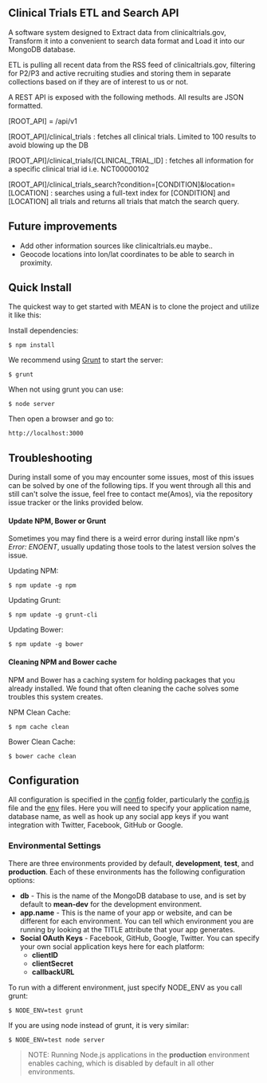 ## Clinical Trials ETL and Search API

  A software system designed to Extract data from clinicaltrials.gov, Transform it into a convenient to search data format and Load it into our MongoDB database. 
  
  ETL is pulling all recent data from the RSS feed of clinicaltrials.gov, filtering for P2/P3 and active recruiting studies and storing them in separate collections based on if they are of interest to us or not.

  A REST API is exposed with the following methods. All results are JSON formatted.

[ROOT_API] = /api/v1

[ROOT_API]/clinical_trials : fetches all clinical trials. Limited to 100 results to avoid blowing up the DB

[ROOT_API]/clinical_trials/[CLINICAL_TRIAL_ID] : fetches all information for a specific clinical trial id i.e. NCT00000102

[ROOT_API]/clinical_trials_search?condition=[CONDITION]&location=[LOCATION] : searches using a full-text index for [CONDITION] and [LOCATION] all trials and returns all trials that match the search query.



## Future improvements
  * Add other information sources like clinicaltrials.eu maybe..
  * Geocode locations into lon/lat coordinates to be able to search in proximity.
  


## Quick Install
  The quickest way to get started with MEAN is to clone the project and utilize it like this:

  Install dependencies:

    $ npm install

  We recommend using [Grunt](https://github.com/gruntjs/grunt-cli) to start the server:

    $ grunt
    
  When not using grunt you can use:

    $ node server
    
  Then open a browser and go to:

    http://localhost:3000


## Troubleshooting
During install some of you may encounter some issues, most of this issues can be solved by one of the following tips.
If you went through all this and still can't solve the issue, feel free to contact me(Amos), via the repository issue tracker or the links provided below.

#### Update NPM, Bower or Grunt
Sometimes you may find there is a weird error during install like npm's *Error: ENOENT*, usually updating those tools to the latest version solves the issue.

Updating NPM:
```
$ npm update -g npm
```

Updating Grunt:
```
$ npm update -g grunt-cli
```

Updating Bower:
```
$ npm update -g bower
```

#### Cleaning NPM and Bower cache
NPM and Bower has a caching system for holding packages that you already installed.
We found that often cleaning the cache solves some troubles this system creates.

NPM Clean Cache:
```
$ npm cache clean
```

Bower Clean Cache:
```
$ bower cache clean
```

 
## Configuration
All configuration is specified in the [config](config/) folder, particularly the [config.js](config/config.js) file and the [env](config/env/) files. Here you will need to specify your application name, database name, as well as hook up any social app keys if you want integration with Twitter, Facebook, GitHub or Google.

### Environmental Settings

There are three environments provided by default, __development__, __test__, and __production__. Each of these environments has the following configuration options:
* __db__ - This is the name of the MongoDB database to use, and is set by default to __mean-dev__ for the development environment.
* __app.name__ - This is the name of your app or website, and can be different for each environment. You can tell which environment you are running by looking at the TITLE attribute that your app generates.
* __Social OAuth Keys__ - Facebook, GitHub, Google, Twitter. You can specify your own social application keys here for each platform:
	* __clientID__
	* __clientSecret__
	* __callbackURL__

To run with a different environment, just specify NODE_ENV as you call grunt:

	$ NODE_ENV=test grunt

If you are using node instead of grunt, it is very similar:

	$ NODE_ENV=test node server

> NOTE: Running Node.js applications in the __production__ environment enables caching, which is disabled by default in all other environments.
